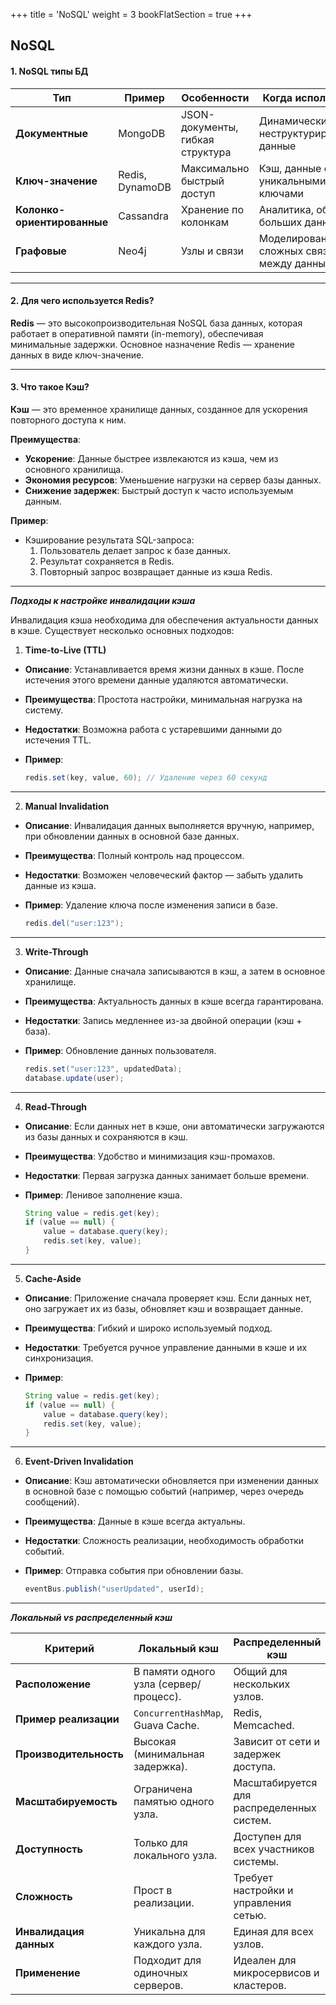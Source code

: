 +++
title = 'NoSQL'
weight = 3
bookFlatSection = true
+++

## NoSQL

#### 1. NoSQL типы БД


| Тип                     | Пример      | Особенности                  | Когда использовать                     |
| --------------------------- | --------------- | -------------------------------- | ------------------------------------------ |
| **Документные**             | MongoDB         | JSON-документы, гибкая структура | Динамические, неструктурированные данные   |
| **Ключ-значение**           | Redis, DynamoDB | Максимально быстрый доступ       | Кэш, данные с уникальными ключами          |
| **Колонко-ориентированные** | Cassandra       | Хранение по колонкам             | Аналитика, обработка больших данных        |
| **Графовые**                | Neo4j           | Узлы и связи                     | Моделирование сложных связей между данными |

---
#### 2. Для чего используется Redis?

**Redis** — это высокопроизводительная NoSQL база данных, которая работает в оперативной памяти (in-memory), обеспечивая минимальные задержки. Основное назначение Redis — хранение данных в виде ключ-значение.

---
#### 3. Что такое Кэш?

**Кэш** — это временное хранилище данных, созданное для ускорения повторного доступа к ним.

 **Преимущества**:

- **Ускорение**: Данные быстрее извлекаются из кэша, чем из основного хранилища.
- **Экономия ресурсов**: Уменьшение нагрузки на сервер базы данных.
- **Снижение задержек**: Быстрый доступ к часто используемым данным.

 **Пример**:

- Кэширование результата SQL-запроса:
    1. Пользователь делает запрос к базе данных.
    2. Результат сохраняется в Redis.
    3. Повторный запрос возвращает данные из кэша Redis.

---
***Подходы к настройке инвалидации кэша***

Инвалидация кэша необходима для обеспечения актуальности данных в кэше. Существует несколько основных подходов:

 1. **Time-to-Live (TTL)**

- **Описание**: Устанавливается время жизни данных в кэше. После истечения этого времени данные удаляются автоматически.
- **Преимущества**: Простота настройки, минимальная нагрузка на систему.
- **Недостатки**: Возможна работа с устаревшими данными до истечения TTL.
- **Пример**:
    
    ```java
    redis.set(key, value, 60); // Удаление через 60 секунд
    ```
    

---

 2. **Manual Invalidation**

- **Описание**: Инвалидация данных выполняется вручную, например, при обновлении данных в основной базе данных.
- **Преимущества**: Полный контроль над процессом.
- **Недостатки**: Возможен человеческий фактор — забыть удалить данные из кэша.
- **Пример**: Удаление ключа после изменения записи в базе.
    
    ```java
    redis.del("user:123");
    ```
    

---

 3. **Write-Through**

- **Описание**: Данные сначала записываются в кэш, а затем в основное хранилище.
- **Преимущества**: Актуальность данных в кэше всегда гарантирована.
- **Недостатки**: Запись медленнее из-за двойной операции (кэш + база).
- **Пример**: Обновление данных пользователя.
    
    ```java
    redis.set("user:123", updatedData);
    database.update(user);
    ```
    

---

 4. **Read-Through**

- **Описание**: Если данных нет в кэше, они автоматически загружаются из базы данных и сохраняются в кэш.
- **Преимущества**: Удобство и минимизация кэш-промахов.
- **Недостатки**: Первая загрузка данных занимает больше времени.
- **Пример**: Ленивое заполнение кэша.
    
    ```java
    String value = redis.get(key);
    if (value == null) {
        value = database.query(key);
        redis.set(key, value);
    }
    ```
    

---

 5. **Cache-Aside**

- **Описание**: Приложение сначала проверяет кэш. Если данных нет, оно загружает их из базы, обновляет кэш и возвращает данные.
- **Преимущества**: Гибкий и широко используемый подход.
- **Недостатки**: Требуется ручное управление данными в кэше и их синхронизация.
- **Пример**:
    
    ```java
    String value = redis.get(key);
    if (value == null) {
        value = database.query(key);
        redis.set(key, value);
    }
    ```
    

---

 6. **Event-Driven Invalidation**

- **Описание**: Кэш автоматически обновляется при изменении данных в основной базе с помощью событий (например, через очередь сообщений).
- **Преимущества**: Данные в кэше всегда актуальны.
- **Недостатки**: Сложность реализации, необходимость обработки событий.
- **Пример**: Отправка события при обновлении базы.
    
    ```java
    eventBus.publish("userUpdated", userId);
    ```
    
---
***Локальный vs распределенный кэш***

| Критерий           | Локальный кэш                      | Распределенный кэш                    |
| ---------------------- | -------------------------------------- | ----------------------------------------- |
| **Расположение**       | В памяти одного узла (сервер/процесс). | Общий для нескольких узлов.               |
| **Пример реализации**  | `ConcurrentHashMap`, Guava Cache.      | Redis, Memcached.                         |
| **Производительность** | Высокая (минимальная задержка).        | Зависит от сети и задержек доступа.       |
| **Масштабируемость**   | Ограничена памятью одного узла.        | Масштабируется для распределенных систем. |
| **Доступность**        | Только для локального узла.            | Доступен для всех участников системы.     |
| **Сложность**          | Прост в реализации.                    | Требует настройки и управления сетью.     |
| **Инвалидация данных** | Уникальна для каждого узла.            | Единая для всех узлов.                    |
| **Применение**         | Подходит для одиночных серверов.       | Идеален для микросервисов и кластеров.    |


